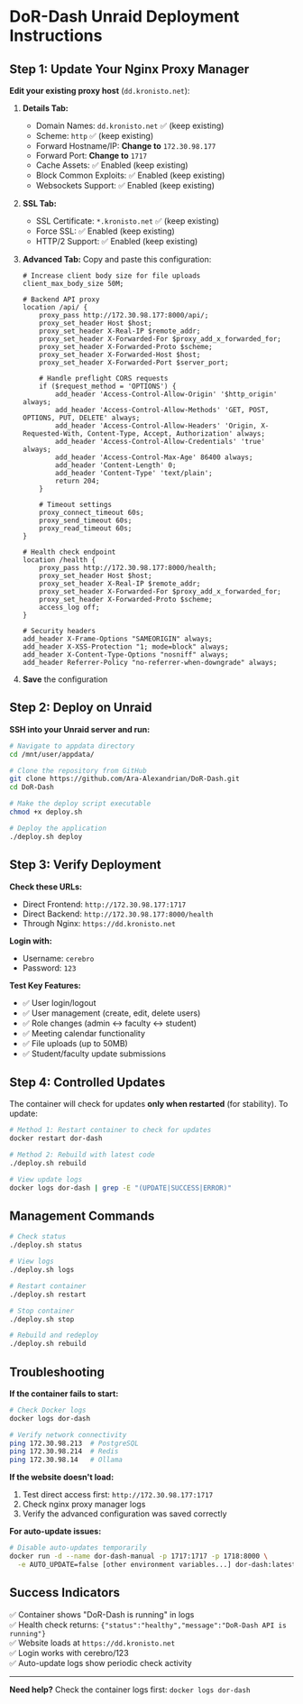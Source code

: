 # DoR-Dash Unraid Deployment Instructions

## Step 1: Update Your Nginx Proxy Manager

**Edit your existing proxy host** (`dd.kronisto.net`):

1. **Details Tab:**
   - Domain Names: `dd.kronisto.net` ✅ (keep existing)
   - Scheme: `http` ✅ (keep existing)
   - Forward Hostname/IP: **Change to** `172.30.98.177`
   - Forward Port: **Change to** `1717`
   - Cache Assets: ✅ Enabled (keep existing)
   - Block Common Exploits: ✅ Enabled (keep existing)
   - Websockets Support: ✅ Enabled (keep existing)

2. **SSL Tab:**
   - SSL Certificate: `*.kronisto.net` ✅ (keep existing)
   - Force SSL: ✅ Enabled (keep existing)
   - HTTP/2 Support: ✅ Enabled (keep existing)

3. **Advanced Tab:**
   Copy and paste this configuration:
   ```nginx
   # Increase client body size for file uploads
   client_max_body_size 50M;

   # Backend API proxy
   location /api/ {
       proxy_pass http://172.30.98.177:8000/api/;
       proxy_set_header Host $host;
       proxy_set_header X-Real-IP $remote_addr;
       proxy_set_header X-Forwarded-For $proxy_add_x_forwarded_for;
       proxy_set_header X-Forwarded-Proto $scheme;
       proxy_set_header X-Forwarded-Host $host;
       proxy_set_header X-Forwarded-Port $server_port;
       
       # Handle preflight CORS requests
       if ($request_method = 'OPTIONS') {
           add_header 'Access-Control-Allow-Origin' '$http_origin' always;
           add_header 'Access-Control-Allow-Methods' 'GET, POST, OPTIONS, PUT, DELETE' always;
           add_header 'Access-Control-Allow-Headers' 'Origin, X-Requested-With, Content-Type, Accept, Authorization' always;
           add_header 'Access-Control-Allow-Credentials' 'true' always;
           add_header 'Access-Control-Max-Age' 86400 always;
           add_header 'Content-Length' 0;
           add_header 'Content-Type' 'text/plain';
           return 204;
       }
       
       # Timeout settings
       proxy_connect_timeout 60s;
       proxy_send_timeout 60s;
       proxy_read_timeout 60s;
   }

   # Health check endpoint
   location /health {
       proxy_pass http://172.30.98.177:8000/health;
       proxy_set_header Host $host;
       proxy_set_header X-Real-IP $remote_addr;
       proxy_set_header X-Forwarded-For $proxy_add_x_forwarded_for;
       proxy_set_header X-Forwarded-Proto $scheme;
       access_log off;
   }

   # Security headers
   add_header X-Frame-Options "SAMEORIGIN" always;
   add_header X-XSS-Protection "1; mode=block" always;
   add_header X-Content-Type-Options "nosniff" always;
   add_header Referrer-Policy "no-referrer-when-downgrade" always;
   ```

4. **Save** the configuration

## Step 2: Deploy on Unraid

**SSH into your Unraid server and run:**

```bash
# Navigate to appdata directory
cd /mnt/user/appdata/

# Clone the repository from GitHub
git clone https://github.com/Ara-Alexandrian/DoR-Dash.git
cd DoR-Dash

# Make the deploy script executable
chmod +x deploy.sh

# Deploy the application
./deploy.sh deploy
```

## Step 3: Verify Deployment

**Check these URLs:**
- Direct Frontend: `http://172.30.98.177:1717`
- Direct Backend: `http://172.30.98.177:8000/health`
- Through Nginx: `https://dd.kronisto.net`

**Login with:**
- Username: `cerebro`
- Password: `123`

**Test Key Features:**
- ✅ User login/logout
- ✅ User management (create, edit, delete users)
- ✅ Role changes (admin ↔ faculty ↔ student)
- ✅ Meeting calendar functionality
- ✅ File uploads (up to 50MB)
- ✅ Student/faculty update submissions

## Step 4: Controlled Updates

The container will check for updates **only when restarted** (for stability). To update:

```bash
# Method 1: Restart container to check for updates
docker restart dor-dash

# Method 2: Rebuild with latest code
./deploy.sh rebuild

# View update logs
docker logs dor-dash | grep -E "(UPDATE|SUCCESS|ERROR)"
```

## Management Commands

```bash
# Check status
./deploy.sh status

# View logs
./deploy.sh logs

# Restart container
./deploy.sh restart

# Stop container
./deploy.sh stop

# Rebuild and redeploy
./deploy.sh rebuild
```

## Troubleshooting

**If the container fails to start:**
```bash
# Check Docker logs
docker logs dor-dash

# Verify network connectivity
ping 172.30.98.213  # PostgreSQL
ping 172.30.98.214  # Redis
ping 172.30.98.14   # Ollama
```

**If the website doesn't load:**
1. Test direct access first: `http://172.30.98.177:1717`
2. Check nginx proxy manager logs
3. Verify the advanced configuration was saved correctly

**For auto-update issues:**
```bash
# Disable auto-updates temporarily
docker run -d --name dor-dash-manual -p 1717:1717 -p 1718:8000 \
  -e AUTO_UPDATE=false [other environment variables...] dor-dash:latest
```

## Success Indicators

✅ Container shows "DoR-Dash is running" in logs  
✅ Health check returns: `{"status":"healthy","message":"DoR-Dash API is running"}`  
✅ Website loads at `https://dd.kronisto.net`  
✅ Login works with cerebro/123  
✅ Auto-update logs show periodic check activity  

---

**Need help?** Check the container logs first: `docker logs dor-dash`